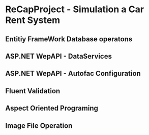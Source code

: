 # ReCapProject - Simulation a Car Rent System

## Entitiy FrameWork Database operatons
## ASP.NET WepAPI - DataServices
## ASP.NET WepAPI - Autofac Configuration
## Fluent Validation
## Aspect Oriented Programing
## Image File Operation


